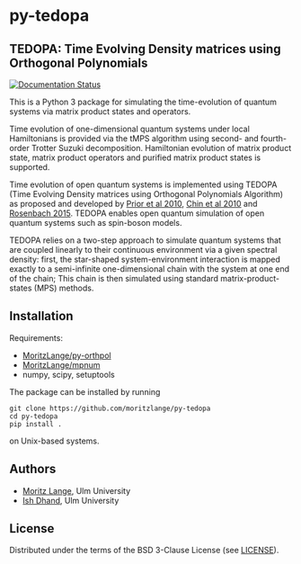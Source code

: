 # py-tedopa

## TEDOPA: Time Evolving Density matrices using Orthogonal Polynomials

[![Documentation Status](https://readthedocs.org/projects/py-tedopa/badge/?version=latest)](http://py-tedopa.readthedocs.org/en/latest/?badge=latest)

This is a Python 3 package for simulating the time-evolution of quantum systems via matrix product states and operators.

Time evolution of one-dimensional quantum systems under local Hamiltonians is provided via the tMPS algorithm using second- and fourth-order Trotter Suzuki decomposition. Hamiltonian evolution of matrix product state, matrix product operators and purified matrix product states is supported.

Time evolution of open quantum systems is implemented using TEDOPA (Time Evolving Density matrices using Orthogonal Polynomials Algorithm) as proposed and developed by [Prior et al 2010](http://link.aps.org/doi/10.1103/PhysRevLett.105.050404), [Chin et al 2010](http://aip.scitation.org/doi/10.1063/1.3490188) and [Rosenbach 2015](https://oparu.uni-ulm.de/xmlui/123456789/3945). TEDOPA enables open quantum simulation of open quantum systems such as spin-boson models.

TEDOPA relies on a two-step approach to simulate quantum systems that are coupled linearly to their continuous environment via a given spectral density: first, the star-shaped system-environment interaction is mapped exactly to a semi-infinite one-dimensional chain with the system at one end of the chain; This chain is then simulated using standard matrix-product-states (MPS) methods.


## Installation
Requirements:

* [MoritzLange/py-orthpol](https://github.com/moritzlange/py-orthpol)
* [MoritzLange/mpnum](https://github.com/moritzlange/mpnum)
* numpy, scipy, setuptools

The package can be installed by running

    git clone https://github.com/moritzlange/py-tedopa
    cd py-tedopa
    pip install .

on Unix-based systems.

## Authors
* [Moritz Lange](https://github.com/moritzlange), Ulm University
* [Ish Dhand](http://ishdhand.me), Ulm University

## License
Distributed under the terms of the BSD 3-Clause License (see [LICENSE](LICENSE)).
